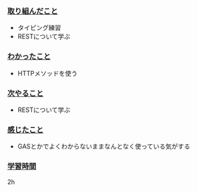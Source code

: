 ### <u>取り組んだこと</u>
- タイピング練習
- RESTについて学ぶ

### <u>わかったこと</u>
- HTTPメソッドを使う
 
### <u>次やること</u>
- RESTについて学ぶ

### <u>感じたこと</u>
- GASとかでよくわからないままなんとなく使っている気がする

### <u>学習時間</u>
2h